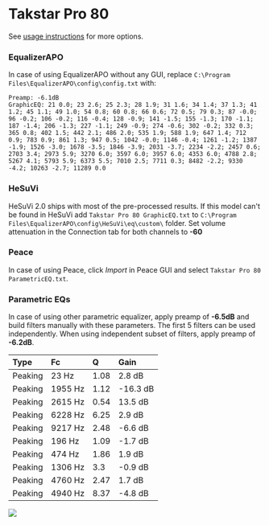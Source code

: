 # Takstar Pro 80
See [usage instructions](https://github.com/jaakkopasanen/AutoEq#usage) for more options.

### EqualizerAPO
In case of using EqualizerAPO without any GUI, replace `C:\Program Files\EqualizerAPO\config\config.txt`
with:
```
Preamp: -6.1dB
GraphicEQ: 21 0.0; 23 2.6; 25 2.3; 28 1.9; 31 1.6; 34 1.4; 37 1.3; 41 1.2; 45 1.1; 49 1.0; 54 0.8; 60 0.8; 66 0.6; 72 0.5; 79 0.3; 87 -0.0; 96 -0.2; 106 -0.2; 116 -0.4; 128 -0.9; 141 -1.5; 155 -1.3; 170 -1.1; 187 -1.4; 206 -1.3; 227 -1.1; 249 -0.9; 274 -0.6; 302 -0.2; 332 0.3; 365 0.8; 402 1.5; 442 2.1; 486 2.0; 535 1.9; 588 1.9; 647 1.4; 712 0.9; 783 0.9; 861 1.3; 947 0.5; 1042 -0.0; 1146 -0.4; 1261 -1.2; 1387 -1.9; 1526 -3.0; 1678 -3.5; 1846 -3.9; 2031 -3.7; 2234 -2.2; 2457 0.6; 2703 3.4; 2973 5.9; 3270 6.0; 3597 6.0; 3957 6.0; 4353 6.0; 4788 2.8; 5267 4.1; 5793 5.9; 6373 5.5; 7010 2.5; 7711 0.3; 8482 -2.2; 9330 -4.2; 10263 -2.7; 11289 0.0
```

### HeSuVi
HeSuVi 2.0 ships with most of the pre-processed results. If this model can't be found in HeSuVi add
`Takstar Pro 80 GraphicEQ.txt` to `C:\Program Files\EqualizerAPO\config\HeSuVi\eq\custom\` folder.
Set volume attenuation in the Connection tab for both channels to **-60**

### Peace
In case of using Peace, click *Import* in Peace GUI and select `Takstar Pro 80 ParametricEQ.txt`.

### Parametric EQs
In case of using other parametric equalizer, apply preamp of **-6.5dB** and build filters manually
with these parameters. The first 5 filters can be used independently.
When using independent subset of filters, apply preamp of **-6.2dB**.

| Type    | Fc      |    Q | Gain     |
|:--------|:--------|:-----|:---------|
| Peaking | 23 Hz   | 1.08 | 2.8 dB   |
| Peaking | 1955 Hz | 1.12 | -16.3 dB |
| Peaking | 2615 Hz | 0.54 | 13.5 dB  |
| Peaking | 6228 Hz | 6.25 | 2.9 dB   |
| Peaking | 9217 Hz | 2.48 | -6.6 dB  |
| Peaking | 196 Hz  | 1.09 | -1.7 dB  |
| Peaking | 474 Hz  | 1.86 | 1.9 dB   |
| Peaking | 1306 Hz | 3.3  | -0.9 dB  |
| Peaking | 4760 Hz | 2.47 | 1.7 dB   |
| Peaking | 4940 Hz | 8.37 | -4.8 dB  |

![](https://raw.githubusercontent.com/jaakkopasanen/AutoEq/master/results/innerfidelity/sbaf-serious/Takstar%20Pro%2080/Takstar%20Pro%2080.png)